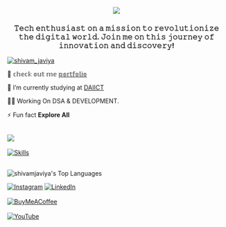 <p align="center">
  <a href="https://github.com/shivamjaviya">
    <img src="https://readme-typing-svg.herokuapp.com/?lines=Hi%20%F0%9F%91%8B%2C%20Shivam%20Javiya%20👨‍💻&font=Arial%3Abold&center=true&width=650&height=120&color=87CEEB&vCenter=true&size=45">
  </a>
</p>

<h3 align="center">
  <strong>
   𝚃𝚎𝚌𝚑 𝚎𝚗𝚝𝚑𝚞𝚜𝚒𝚊𝚜𝚝 𝚘𝚗 𝚊 𝚖𝚒𝚜𝚜𝚒𝚘𝚗 𝚝𝚘 𝚛𝚎𝚟𝚘𝚕𝚞𝚝𝚒𝚘𝚗𝚒𝚣𝚎 𝚝𝚑𝚎 𝚍𝚒𝚐𝚒𝚝𝚊𝚕 𝚠𝚘𝚛𝚕𝚍. 𝙹𝚘𝚒𝚗 𝚖𝚎 𝚘𝚗 𝚝𝚑𝚒𝚜 𝚓𝚘𝚞𝚛𝚗𝚎𝚢 𝚘𝚏 𝚒𝚗𝚗𝚘𝚟𝚊𝚝𝚒𝚘𝚗 𝚊𝚗𝚍 𝚍𝚒𝚜𝚌𝚘𝚟𝚎𝚛𝚢!
  </strong>
</h3>












<p align="left"> <a href="https://shivamjaviya.netlify.app/" target="blank"><img src="https://img.shields.io/twitter/follow/shivam_javiya?logo=twitter&style=for-the-badge" alt="shivam_javiya" /></a> </p>

👀 𝕔𝕙𝕖𝕔𝕜 𝕠𝕦𝕥 𝕞𝕖  [𝕡𝕠𝕣𝕥𝕗𝕠𝕝𝕚𝕠](https://shivamjaviya.netlify.app/)

🔭 I’m currently studying at [DAIICT](DAIICT)

👨‍💻 Working On DSA & DEVELOPMENT.

⚡ Fun fact **Explore All**
<br>
<br>

[![](https://visitcount.itsvg.in/api?id=ShivamJaviya&icon=2&color=12)](https://github.com/ShivamJaviya)
<br>
<br>
[![Skills](https://skillicons.dev/icons?i=c,cpp,java,html,css,bootstrap,tailwind,js,react,nodejs,express,postman,mongodb,php,ps,git,github,mysql,postgresql,notion,wordpress&perline=15)](https://github.com/ShivamJaviya)
<br>
<br>
<p margin="3px" padding="3px">
 
  <img src="https://github-readme-stats.vercel.app/api/top-langs/?username=shivamjaviya&theme=react&show_icons=true&hide_border=true&layout=compact" alt="shivamjaviya's Top Languages" />
</p>



[![Instagram](https://skillicons.dev/icons?i=instagram)](https://instagram.com/mr.j_s_j) [![LinkedIn](https://skillicons.dev/icons?i=linkedin)](https://linkedin.com/in/shivam-javiya) <br><br>
[![BuyMeACoffee](https://img.shields.io/badge/Buy%20Me%20a%20Coffee-ffdd00?style=for-the-badge&logo=buy-me-a-coffee&logoColor=black)](https://buymeacoffee.com/#) <br><br>
[![YouTube](https://img.shields.io/badge/YouTube-%23FF0000.svg?logo=YouTube&logoColor=white)](https://youtube.com/@shivamjaviya70) 
